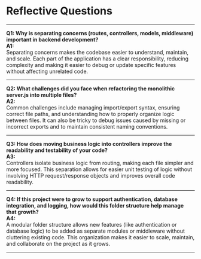 # Reflective Questions

---

**Q1: Why is separating concerns (routes, controllers, models, middleware) important in backend development?**  
**A1:**  
Separating concerns makes the codebase easier to understand, maintain, and scale. Each part of the application has a clear responsibility, reducing complexity and making it easier to debug or update specific features without affecting unrelated code.

---

**Q2: What challenges did you face when refactoring the monolithic server.js into multiple files?**  
**A2:**  
Common challenges include managing import/export syntax, ensuring correct file paths, and understanding how to properly organize logic between files. It can also be tricky to debug issues caused by missing or incorrect exports and to maintain consistent naming conventions.

---

**Q3: How does moving business logic into controllers improve the readability and testability of your code?**  
**A3:**  
Controllers isolate business logic from routing, making each file simpler and more focused. This separation allows for easier unit testing of logic without involving HTTP request/response objects and improves overall code readability.

---

**Q4: If this project were to grow to support authentication, database integration, and logging, how would this folder structure help manage that growth?**  
**A4:**  
A modular folder structure allows new features (like authentication or database logic) to be added as separate modules or middleware without cluttering existing code. This organization makes it easier to scale, maintain, and collaborate on the project as it grows.

---